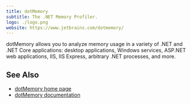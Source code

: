```yaml
---
title: dotMemory
subtitle: The .NET Memory Profiler.
logo: ./logo.png
website: https://www.jetbrains.com/dotmemory/
---
```


dotMemory allows you to analyze memory usage in a variety of .NET and .NET Core applications: desktop applications, Windows services, ASP.NET web applications, IIS, IIS Express, arbitrary .NET processes, and more.

## See Also
- [dotMemory home page](https://www.jetbrains.com/dotmemory/)
- [dotMemory documentation](https://www.jetbrains.com/dotmemory/documentation/)
